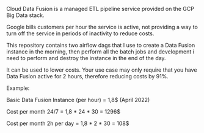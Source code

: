 Cloud Data Fusion is a managed ETL pipeline service provided on the GCP Big Data stack.

Google bills customers per hour the service is active, not providing a way to turn off the service in periods of inactivity to reduce costs.

This repository contains two airflow dags that I use to create a Data Fusion instance in the morning, then perform all the batch jobs and development i need to perform and destroy the instance in the end of the day.

It can be used to lower costs. Your use case may only require that you have Data Fusion active for 2 hours, therefore reducing costs by 91%.

Example:

Basic Data Fusion Instance (per hour) = 1,8$ (April 2022)

Cost per month 24/7 = 1,8 * 24 * 30 = 1296$

Cost per month 2h per day = 1,8 * 2 * 30 = 108$